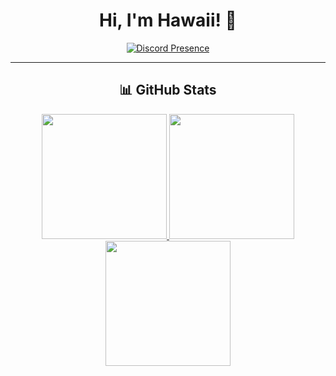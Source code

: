 <div align="center">
  
  <h1>Hi, I'm Hawaii! 👋</h1>
  
  <a href="https://discord.com/users/871026972355096587">
    <img src="https://lanyard.cnrad.dev/api/871026972355096587?bg=3e3b5f" alt="Discord Presence"/>
  </a>
  
</div>

---

<h2 align="center">📊 GitHub Stats</h2>

<div align="center">

  <!-- GitHub Stats -->
  <a href="https://github.com/buttercat007">
    <img src="https://github-readme-stats-buttercat007.vercel.app/api?username=buttercat007&show_icons=true&theme=github_dark&hide_border=false&count_private=true" height="200"/>
  </a>

  <!-- Top Languages -->
  <a href="https://github.com/buttercat007">
    <img src="https://github-readme-stats-buttercat007.vercel.app/api/top-langs/?username=buttercat007&theme=dracula&layout=compact&hide_border=false" height="200"/>
  </a>

  <!-- Streak Stats -->
  <a href="https://github.com/buttercat007">
    <img src="https://github-readme-streak-stats.herokuapp.com/?user=buttercat007&theme=tokyonight&hide_border=false" height="200"/>
  </a>

</div>
